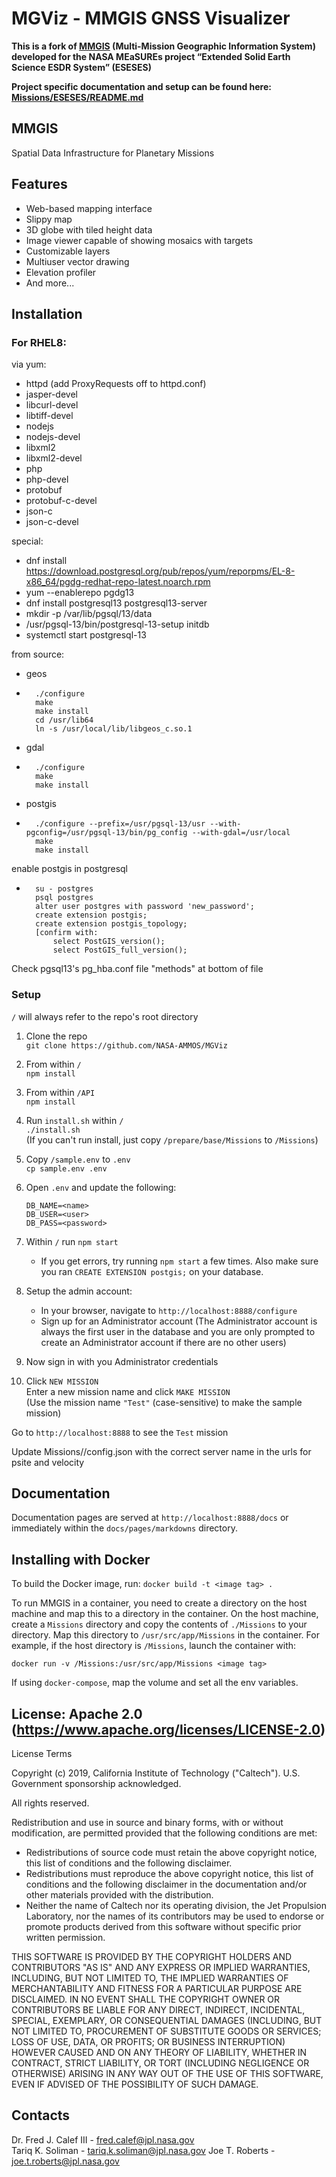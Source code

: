 # MGViz - MMGIS GNSS Visualizer

**This is a fork of [MMGIS](https://github.com/NASA-AMMOS/MMGIS) (Multi-Mission Geographic Information System)
developed for the NASA MEaSUREs project “Extended Solid Earth Science ESDR System” (ESESES)**

**Project specific documentation and setup can be found here: [Missions/ESESES/README.md](Missions/ESESES/README.md)**

## MMGIS

Spatial Data Infrastructure for Planetary Missions

## Features

- Web-based mapping interface
- Slippy map
- 3D globe with tiled height data
- Image viewer capable of showing mosaics with targets
- Customizable layers
- Multiuser vector drawing
- Elevation profiler
- And more...

## Installation

### For RHEL8:

via yum:
-	httpd (add ProxyRequests off to httpd.conf)
-	jasper-devel
-	libcurl-devel
-	libtiff-devel
-	nodejs
-	nodejs-devel
-	libxml2
-	libxml2-devel
-	php
-	php-devel
-	protobuf
-	protobuf-c-devel
-	json-c
-	json-c-devel

special:
-	dnf install https://download.postgresql.org/pub/repos/yum/reporpms/EL-8-x86_64/pgdg-redhat-repo-latest.noarch.rpm
-	yum --enablerepo pgdg13
-	dnf install postgresql13 postgresql13-server
-	mkdir -p /var/lib/pgsql/13/data
-	/usr/pgsql-13/bin/postgresql-13-setup initdb
-	systemctl start postgresql-13

from source:
-	geos
*		./configure
		make
		make install
		cd /usr/lib64
		ln -s /usr/local/lib/libgeos_c.so.1
-	gdal
*		./configure
		make
		make install
-	postgis
*		./configure --prefix=/usr/pgsql-13/usr --with-pgconfig=/usr/pgsql-13/bin/pg_config --with-gdal=/usr/local	
		make
		make install
      
enable postgis in postgresql
*		su - postgres
		psql postgres
		alter user postgres with password 'new_password';
		create extension postgis;
		create extension postgis_topology;
		[confirm with:
			select PostGIS_version();
			select PostGIS_full_version();
         
Check pgsql13's pg_hba.conf file "methods" at bottom of file

### Setup

`/` will always refer to the repo's root directory

1. Clone the repo  
   `git clone https://github.com/NASA-AMMOS/MGViz`

1. From within `/`  
   `npm install`

1. From within `/API`  
   `npm install`

1. Run `install.sh` within `/`  
   `./install.sh`  
   (If you can't run install, just copy `/prepare/base/Missions` to `/Missions`)

1. Copy `/sample.env` to `.env`  
   `cp sample.env .env`

1. Open `.env` and update the following:

   ```
   DB_NAME=<name>
   DB_USER=<user>
   DB_PASS=<password>
   ```

1. Within `/` run `npm start`

   - If you get errors, try running `npm start` a few times. Also make sure you ran `CREATE EXTENSION postgis;` on your database.

1. Setup the admin account:

   - In your browser, navigate to `http://localhost:8888/configure`
   - Sign up for an Administrator account (The Administrator account is always the first user in the database and you are only prompted to create an Administrator account if there are no other users)

1. Now sign in with you Administrator credentials

1. Click `NEW MISSION`  
   Enter a new mission name and click `MAKE MISSION`  
   (Use the mission name `"Test"` (case-sensitive) to make the sample mission)

Go to `http://localhost:8888` to see the `Test` mission

Update Missions/<MISSION>/config.json with the correct server name in the urls for psite and velocity

## Documentation

Documentation pages are served at `http://localhost:8888/docs` or immediately within the `docs/pages/markdowns` directory.

## Installing with Docker

To build the Docker image, run:
`docker build -t <image tag> .`

To run MMGIS in a container, you need to create a directory on the host machine and map this to a directory in the container. On the host machine, create a `Missions` directory and copy the contents of `./Missions` to your directory. Map this directory to `/usr/src/app/Missions` in the container. For example, if the host directory is `/Missions`, launch the container with:

`docker run -v /Missions:/usr/src/app/Missions <image tag>`

If using `docker-compose`, map the volume and set all the env variables.

## License: Apache 2.0 (https://www.apache.org/licenses/LICENSE-2.0)

License Terms

Copyright (c) 2019, California Institute of Technology ("Caltech"). U.S. Government sponsorship acknowledged.

All rights reserved.

Redistribution and use in source and binary forms, with or without modification, are permitted provided that the following conditions are met:

- Redistributions of source code must retain the above copyright notice, this list of conditions and the following disclaimer.
- Redistributions must reproduce the above copyright notice, this list of conditions and the following disclaimer in the documentation and/or other materials provided with the distribution.
- Neither the name of Caltech nor its operating division, the Jet Propulsion Laboratory, nor the names of its contributors may be used to endorse or promote products derived from this software without specific prior written permission.

THIS SOFTWARE IS PROVIDED BY THE COPYRIGHT HOLDERS AND CONTRIBUTORS "AS IS" AND ANY EXPRESS OR IMPLIED WARRANTIES, INCLUDING, BUT NOT LIMITED TO, THE IMPLIED WARRANTIES OF MERCHANTABILITY AND FITNESS FOR A PARTICULAR PURPOSE ARE DISCLAIMED. IN NO EVENT SHALL THE COPYRIGHT OWNER OR CONTRIBUTORS BE LIABLE FOR ANY DIRECT, INDIRECT, INCIDENTAL, SPECIAL, EXEMPLARY, OR CONSEQUENTIAL DAMAGES (INCLUDING, BUT NOT LIMITED TO, PROCUREMENT OF SUBSTITUTE GOODS OR SERVICES; LOSS OF USE, DATA, OR PROFITS; OR BUSINESS INTERRUPTION) HOWEVER CAUSED AND ON ANY THEORY OF LIABILITY, WHETHER IN CONTRACT, STRICT LIABILITY, OR TORT (INCLUDING NEGLIGENCE OR OTHERWISE) ARISING IN ANY WAY OUT OF THE USE OF THIS SOFTWARE, EVEN IF ADVISED OF THE POSSIBILITY OF SUCH DAMAGE.

## Contacts

Dr. Fred J. Calef III - fred.calef@jpl.nasa.gov  
Tariq K. Soliman - tariq.k.soliman@jpl.nasa.gov
Joe T. Roberts - joe.t.roberts@jpl.nasa.gov
